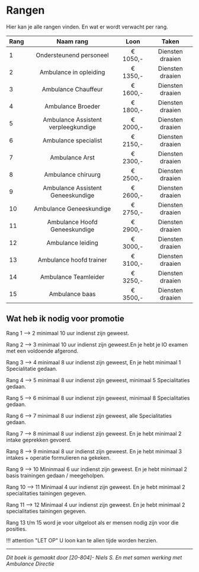 # Rangen 
Hier kan je alle rangen vinden. En wat er wordt verwacht per rang.

| Rang | Naam rang | Loon | Taken |
|:--------------------|:---------------:|:-----------------:|:-----------------:|
| 1 | Ondersteunend personeel | € 1050,- | Diensten draaien |
| 2 | Ambulance in opleiding | € 1350,- | Diensten draaien |
| 3 | Ambulance Chauffeur | € 1600,- | Diensten draaien |
| 4 | Ambulance Broeder | € 1800,- | Diensten draaien |
| 5 | Ambulance Assistent verpleegkundige | € 2000,- | Diensten draaien | 
| 6 | Ambulance  specialist | € 2150,- | Diensten draaien |
| 7 | Ambulance  Arst | € 2300,- | Diensten draaien |
| 8 | Ambulance chiruurg | € 2500,- | Diensten draaien |
| 9 | Ambulance Assistent Geneeskundige | € 2600,- | Diensten draaien |
| 10 | Ambulance Geneeskundige | € 2750,- | Diensten draaien |
| 11 | Ambulance Hoofd Geneeskundige | € 2900,- | Diensten draaien |
| 12 | Ambulance leiding | € 3000,- | Diensten draaien |
| 13 | Ambulance hoofd trainer | € 3100,- | Diensten draaien |
| 14 | Ambulance Teamleider | € 3250,- | Diensten draaien |
| 15 | Ambulance baas | € 3500,- | Diensten draaien |

## Wat heb ik nodig voor promotie
Rang 1 --> 2 minimaal 10 uur indienst zijn geweest.

Rang 2 --> 3 minimaal 10 uur indienst zijn geweest.En je hebt je IO examen met een voldoende afgerond.

Rang 3 --> 4 minimaal 8 uur indienst zijn geweest, En je hebt minimaal 1 Specialitatie gedaan.

Rang 4 --> 5 minimaal 8 uur indienst zijn geweest, minimaal 5 Specialitaties gedaan.

Rang 5 --> 6 minimaal 8 uur indienst zijn geweest, minimaal 8 Specialitaties gedaan. 

Rang 6 --> 7 minimaal 8 uur indienst zijn geweest, alle Specialitaties gedaan.

Rang 7 --> 8 minimaal 8 uur indienst zijn geweest. En je hebt minimaal 2 intake geprekken gevoerd. 

Rang 8 --> 9 minimaal 8 uur indienst zijn geweest. En je hebt minimaal 3 intakes + operatie formulieren na gekeken.

Rang 9 --> 10 Mininmaal 6 uur indienst zijn geweest. En je hebt minimaal 2 basis trainingen gedaan / meegeholpen.

Rang 10 --> 11 Minimaal 4 uur indienst zijn geweest. En je hebt minimaal 2 specialitaties tainingen gegeven. 

Rang 11 --> 12 Minimaal 4 uur indienst zijn geweest. En je hebt minimaal 2 specialitaties tainingen gegeven.

Rang 13 t/m 15 word je voor uitgeloot als er mensen nodig zijn voor die posities. 

!!! attention "LET OP"
    U loon kan te allen tijde worden herzien.

---------------------

*Dit boek is gemaakt door [20-804]- Niels S. En met samen werking met Ambulance Directie*
